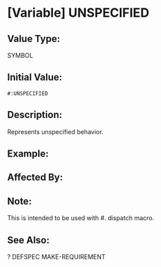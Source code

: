 # [Variable] UNSPECIFIED

## Value Type:

SYMBOL

## Initial Value:

`#:UNSPECIFIED`

## Description:
Represents unspecified behavior.

## Example:

## Affected By:

## Note:
This is intended to be used with #. dispatch macro.

## See Also:

?
DEFSPEC
MAKE-REQUIREMENT
